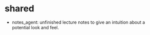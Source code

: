 # shared

- notes_agent: unfinished lecture notes to give an intuition about a potential look and feel.
